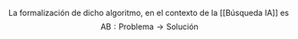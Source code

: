 La formalización de dicho algoritmo, en el contexto de la [[Búsqueda IA]] es $$\text{AB}:\text{Problema}→\text{Solución}$$

